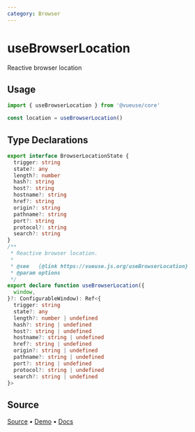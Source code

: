 ```yaml
---
category: Browser
---
```


# useBrowserLocation

Reactive browser location

## Usage

```js
import { useBrowserLocation } from '@vueuse/core'

const location = useBrowserLocation()
```


<!--FOOTER_STARTS-->
## Type Declarations

```typescript
export interface BrowserLocationState {
  trigger: string
  state?: any
  length?: number
  hash?: string
  host?: string
  hostname?: string
  href?: string
  origin?: string
  pathname?: string
  port?: string
  protocol?: string
  search?: string
}
/**
 * Reactive browser location.
 *
 * @see   {@link https://vueuse.js.org/useBrowserLocation}
 * @param options
 */
export declare function useBrowserLocation({
  window,
}?: ConfigurableWindow): Ref<{
  trigger: string
  state?: any
  length?: number | undefined
  hash?: string | undefined
  host?: string | undefined
  hostname?: string | undefined
  href?: string | undefined
  origin?: string | undefined
  pathname?: string | undefined
  port?: string | undefined
  protocol?: string | undefined
  search?: string | undefined
}>
```

## Source

[Source](https://github.com/vueuse/vueuse/blob/master/packages/core/useBrowserLocation/index.ts) • [Demo](https://github.com/vueuse/vueuse/blob/master/packages/core/useBrowserLocation/demo.vue) • [Docs](https://github.com/vueuse/vueuse/blob/master/packages/core/useBrowserLocation/index.md)


<!--FOOTER_ENDS-->
